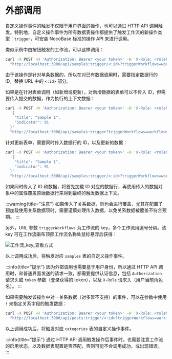 # 外部调用

自定义操作事件的触发不仅限于用户界面的操作，也可以通过 HTTP API 调用触发。特别地，自定义操作事件为所有数据表操作都提供了触发工作流的新操作类型：`trigger`，可安装 NocoBase 标准的操作 API 来进行调用。

类似示例中由按钮触发的工作流，可以这样调用：

```bash
curl -X POST -H 'Authorization: Bearer <your token>' -H 'X-Role: <roleName>' \
  "http://localhost:3000/api/samples:trigger/<:id>?triggerWorkflows=workflowKey"
```

由于该操作是针对单条数据的，所以在对已有数据调用时，需要指定数据行的 ID，替换 URL 中的 `<:id>` 部分。

如果是在针对表单调用（如新增或更新），对新增数据的表单可以不传入 ID，但需要传入提交的数据，作为执行的上下文数据：

```bash
curl -X POST -H 'Authorization: Bearer <your token>' -H 'X-Role: <roleName>' -d \
  '{
    "title": "Sample 1",
    "indicator": 91
  }'
  "http://localhost:3000/api/samples:trigger?triggerWorkflows=workflowKey"
```

针对更新表单，需要同时传入数据行的 ID，以及更新的数据：

```bash
curl -X POST -H 'Authorization: Bearer <your token>' -H 'X-Role: <roleName>' -d \
  '{
    "title": "Sample 1",
    "indicator": 91
  }'
  "http://localhost:3000/api/samples:trigger/<:id>?triggerWorkflows=workflowKey"
```

如果同时传入了 ID 和数据，将首先加载 ID 对应的数据行，再使用传入的数据对象中的属性覆盖原始数据行来得到最终的触发数据上下文。

:::warning{title="注意"}
如果传入了关系数据，则也会进行覆盖，尤其在配置了预加载使用关系数据项时，需要谨慎处理传入数据，以免关系数据被覆盖不符合预期。
:::

另外，URL 参数 `triggerWorkflows` 为工作流的 key，多个工作流用逗号分隔。该 key 可在工作流画布顶部工作流名称处鼠标悬浮后获得：

![工作流_key_查看方式](https://static-docs.nocobase.com/20240426135108.png)

以上调用成功后，将触发对应 `samples` 表的自定义操作事件。

:::info{title="提示"}
因为外部调用也需要基于用户身份，所以通过 HTTP API 调用时，和普通界面发送的请求一致，都需要提供认证信息，包括 `Authorization` 请求头或 `token` 参数（登录获得的 token），以及 `X-Role` 请求头（用户当前角色名）。
:::

如果需要触发该操作中对一关系数据（对多暂不支持）的事件，可以在参数中使用 `!` 来指定关系字段的触发数据：

```bash
curl -X POST -H 'Authorization: Bearer <your token>' -H 'X-Role: <roleName>' \
  "http://localhost:3000/api/posts:trigger/<:id>?triggerWorkflows=workflowKey!category"
```

以上调用成功后，将触发对应 `categories` 表的自定义操作事件。

:::info{title="提示"}
通过 HTTP API 调用触发操作后事件时，也需要注意工作流的启用状态，以及数据表配置是否匹配，否则可能不会调用成功，或出现错误。
:::
